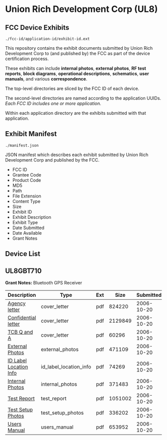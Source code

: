 # Union Rich Development Corp (UL8)
## FCC Device Exhibits

```
./fcc-id/application-id/exhibit-id.ext
```

This repository contains the exhibit documents submitted by Union Rich Development Corp to (and published by) the FCC as part of the device certification process.

These exhibits can include **internal photos**, **external photos**, **RF test reports**, **block diagrams**, **operational descriptions**, **schematics**, **user manuals**, and various **correspondence**.

The top-level directories are sliced by the FCC ID of each device.

The second-level directories are named according to the application UUIDs. *Each FCC ID includes one or more application.*

Within each application directory are the exhibits submitted with that application. 

## Exhibit Manifest

```
./manifest.json
```

JSON manifest which describes each exhibit submitted by Union Rich Development Corp and published by the FCC.

- FCC ID
- Grantee Code
- Product Code
- MD5
- Path
- File Extension
- Content Type
- Size
- Exhibit ID
- Exhibit Description
- Exhibit Type
- Date Submitted
- Date Available
- Grant Notes

## Device List
## UL8GBT710
**Grant Notes:** Bluetooth GPS Receiver

| Description | Type | Ext | Size | Submitted | Available |
| ----------- | ---- | --- | ---- | --------- | --------- |
| [Agency letter](UL8GBT710/cb03eb17f5ac41692e7debc22054b6e5/718603.pdf) | cover_letter | pdf | 824220 | 2006-10-20 | 2006-10-20 |
| [Confidential letter](UL8GBT710/cb03eb17f5ac41692e7debc22054b6e5/718604.pdf) | cover_letter | pdf | 2129849 | 2006-10-20 | 2006-10-20 |
| [TCB Q and A](UL8GBT710/cb03eb17f5ac41692e7debc22054b6e5/718605.pdf) | cover_letter | pdf | 60296 | 2006-10-20 | 2006-10-20 |
| [External Photos](UL8GBT710/cb03eb17f5ac41692e7debc22054b6e5/718595.pdf) | external_photos | pdf | 471109 | 2006-10-20 | 2006-10-20 |
| [ID Label Location Info](UL8GBT710/cb03eb17f5ac41692e7debc22054b6e5/718596.pdf) | id_label_location_info | pdf | 74269 | 2006-10-20 | 2006-10-20 |
| [Internal Photos](UL8GBT710/cb03eb17f5ac41692e7debc22054b6e5/718597.pdf) | internal_photos | pdf | 371483 | 2006-10-20 | 2006-10-20 |
| [Test Report](UL8GBT710/cb03eb17f5ac41692e7debc22054b6e5/718600.pdf) | test_report | pdf | 1051002 | 2006-10-20 | 2006-10-20 |
| [Test Setup Photos](UL8GBT710/cb03eb17f5ac41692e7debc22054b6e5/718601.pdf) | test_setup_photos | pdf | 336202 | 2006-10-20 | 2006-10-20 |
| [Users Manual](UL8GBT710/cb03eb17f5ac41692e7debc22054b6e5/718602.pdf) | users_manual | pdf | 653952 | 2006-10-20 | 2006-10-20 |
